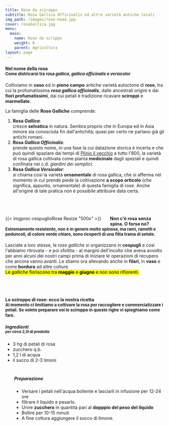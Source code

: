 ```yaml
---
title: Rose da sciroppo
subtitle: Rosa Gallica Officinalis ed altre varietà antiche locali
img_path: /images/rose-head.jpg
cover: rosaGallica.jpg
menu:
  main:
    name: Rose da scrippo
    weight: 6
    parent: Agricoltura
layout: page
---
```


<section style="margin-bottom:5em">
  <h4>Nel nome della rosa<br />
    <span style="font-size:small">Come districarsi tra rosa <i>gallica</i>, <i>gallica officinalis</i> e  <i>versicolor</i></span>
  </h4>
  <p>
    Coltiviamo in <b>vaso</b> ed in <b>pieno campo</b> antiche varietà autoctone di <b>rose</b>, tra cui la profumatissima <strong><i>rosa gallica officinalis</i></strong>, dalle ancestrali origini e dai <b>fiori profumatissimi</b>, dai cui petali è tradizione ricavare <b>sciroppi</b> e <b>marmellate</b>.
  </p>
  <div class="important min">
    La famiglia delle <b>Rose Galliche</b> comprende: 
    <ol>
      <li><b>Rosa <i>Gallica</i></b>:<br /> 
      cresce <b>selvatica</b> in natura. Sembra proprio che in Europa ed in Asia minore sia conosciuta fin dall'antichità; quasi per certo ne parlano già gli antichi romani.</li>
      <li><b>Rosa <i>Gallica Officinalis</i></b>:<br />
      prende questo nome, in una fase la cui datazione storica è incerta e che può quindi spaziare dai tempi di <a href="https://it.wikipedia.org/wiki/Plinio_il_Vecchio" target="_blank">Plinio il vecchio</a> a tutto l'800, la varietà di rosa gallica coltivata come pianta <b>medicinale</b> dagli speziali e quindi confinata nei c.d. <i>giardini dei semplici</i>.</li>
      <li><b>Rosa <i>Gallica Versicolor</i></b>:<br /> 
      si chiama così la varietà <b>ornamentale</b> di rosa gallica, che si afferma nel momento in cui prende piede la coltivazione <b>a scopo orticolo</b> (che significa, appunto, ornamentale) di questa famiglia di rose. Anche all'origine di tale pratica non è possibile attribuire data certa.</li>
    </ol>
  </div>
  </p>
</section>
<section style="margin-bottom:5em">
  <figure class="sh brd" style="margin: 0 2em 1em 0;float:left">
    {{< imgproc cespuglioRose Resize "500x" >}}
  </figure>
  <h4>
  Non c'è rosa senza spina. O forse no?<br />
  <span style="font-size:small">Estremamente resistente, non è in genere molto spinosa, ma rami, rametti e peduncoli, di colore verde chiaro, sono ricoperti di una fitta trama di setole.</span>
  </h4>
  <p>
  Lasciate a loro stesse, le <i>rose galliche</i> si organizzano in <b>cespugli</b> e così l'abbiamo ritrovata - e poi sfoltita - al margini dell'incolto che aveva avvolto per anni alcuni dei nostri campi prima di iniziare le operazioni di recupero che ancora vanno avanti. Le stiamo ora allevando anche in <b>filari</b>, in <b>vaso</b> e come <b>bordura</b> ad altre colture.<br />
  <mark>Le <i>galliche</i> fioriscono tra <b>maggio</b> e <b>giugno</b> e non sono rifiorenti.</mark>
  </p>
</section>
<section style="margin-bottom:5em">
  <h4>
  Lo sciroppo di rose: ecco la nostra ricetta<br />
  <span style="font-size:small">Al momento ci limitiamo a coltivare la rosa per raccogliere e commercializzare i petali. Se volete preparare voi lo sciroppo in queste righe vi spieghiamo come fare</span>.
  </h4>
  <article class="flex">
    <div class="note min greennote col-4" style="text-align:left!important">
      <h5>Ingredienti <br /><small> per circa 2,5l di prodotto</small>
      </h5>
      <ul>
        <li>3 hg di petali di rosa</li>
        <li>zucchero q.b.</li>
        <li>1,2 l di acqua</li>
        <li>il succo di 2-3 limoni</li>
      </ul>
    </div>
    <div style="padding:.5em 0 0 2em">
      <h5>Preparazione</h5>
      <ul>
        <li>Versare i petali nell'acqua bollente e lasciarli in infusione per 12-24 ore</li>
        <li>filtrare il liquido e pesarlo.</li> 
        <li>Unire <b>zucchero</b> in quantità pari al <b>dopppio del peso del ilquido</b></li>
        <li>Bollire per 10-15 minuti</li>
        <li>A fine cottura aggiungere il succo di limone.</li>
    </div>
  </article>
</section>


<!-- 
X circa 2,5 lt di prodotto. 3 etti di petali di rosa. Versare 1,2 lt di acqua bollente e lasciare in infusione per 12 24h. Filtrare il liquido e pesarlo. Unire zucchero pari al doppio del peso del liquido. Bollire per 10 15 minuti, a fine cottura aggiungere il succo di 2 3 limoni.
-->


 


<!-- TODO:  linkare e consigliare http://www.trafioriepiante.it -->